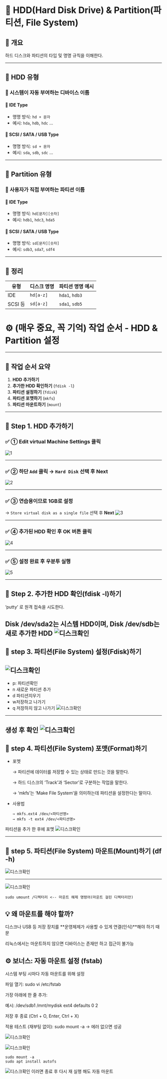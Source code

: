# 📘 HDD(Hard Disk Drive) & Partition(파티션, File System)

## 📝 개요
하드 디스크와 파티션의 타입 및 명명 규칙을 이해한다.

---

## 💽 HDD 유형

### 🧩 시스템이 자동 부여하는 디바이스 이름

#### 🔸 IDE Type  
- 명명 방식: `hd + 문자`  
- 예시: `hda`, `hdb`, `hdc` ...

#### 🔸 SCSI / SATA / USB Type  
- 명명 방식: `sd + 문자`  
- 예시: `sda`, `sdb`, `sdc` ...

---

## 📂 Partition 유형

### 🧩 사용자가 직접 부여하는 파티션 이름

#### 🔹 IDE Type  
- 명명 방식: `hd[문자][숫자]`  
- 예시: `hdb1`, `hdc3`, `hda5`

#### 🔹 SCSI / SATA / USB Type  
- 명명 방식: `sd[문자][숫자]`  
- 예시: `sdb3`, `sda7`, `sdf4`

---

## 🧠 정리

| 유형     | 디스크 명명 | 파티션 명명 예시 |
|----------|--------------|------------------|
| IDE      | `hd[a-z]`     | `hda1`, `hdb3`    |
| SCSI 등  | `sd[a-z]`     | `sda1`, `sdb5`    |


# ⚙️ (매우 중요, 꼭 기억) 작업 순서 - HDD & Partition 설정

---

## 📌 작업 순서 요약

1. **HDD 추가하기**
2. **추가한 HDD 확인하기** (`fdisk -l`)
3. **파티션 설정하기** (`fdisk`)
4. **파티션 포맷하기** (`mkfs`)
5. **파티션 마운트하기** (`mount`)

---

## 🧱 Step 1. HDD 추가하기

### ✅ ① Edit virtual Machine Settings 클릭
![1](./img/파티션img/1.png)

---

### ✅ ② 하단 `Add` 클릭 → `Hard Disk` 선택 후 **Next**
![2](./img/파티션img/2.png)

---

### ✅ ③ 연습용이므로 **1GB**로 설정  
→ `Store virtual disk as a single file` 선택 후 **Next**
![3](./img/파티션img/3.png)

---

### ✅ ④ 추가된 HDD 확인 후 **OK 버튼 클릭**
![4](./img/파티션img/4.png)

---

### ✅ ⑤ 설정 완료 후 **우분투 실행**
![5](./img/파티션img/5.png)

---

## 🧱 Step 2. 추가한 HDD 확인(fdisk -l)하기

‘putty’ 로 원격 접속을 시도한다.


Disk /dev/sda2는 시스템 HDD이며, Disk /dev/sdb는 새로 추가한 HDD
![디스크확인](./img/파티션img/6.png)
---

## 🧱 step 3. 파티션(File System) 설정(Fdisk)하기
![디스크확인](./img/파티션img/6.png)
---
- p: 파티션확인 <br>
- n 새로운 파티션 추가 <br>
- d 파티션지우기 <br>
- w저장하고 나가기 <br> 
- q 저장하지 않고 나가기
![디스크확인](./img/파티션img/7.png)
---
생성 후 확인
![디스크확인](./img/파티션img/8.png)
---

## 🧱 step 4. 파티션(File System) 포맷(Format)하기

- 포멧
    
    → 파티션에 데이터를 저장할 수 있는 상태로 만드는 것을 말한다.
    
    → 하드 디스크의 ‘Track’과 ‘Sector’로 구분하는 작업을 말한다.
    
    → ‘mkfs’는 ‘Make File System’을 의미하는데 파티션을 설정한다는 말이다.
    
- 사용법
    ```
    → mkfs.ext4 /dev/<파티션명>
    → mkfs -t ext4 /dev/<파티션명>
파티션을 추가 한 후에 포멧
![디스크확인](./img/파티션img/9.png)

---
## 🧱 step 5. 파티션(File System) 마운트(Mount)하기 (df -h)
![디스크확인](./img/파티션img/10.png)

---
![디스크확인](./img/파티션img/11.png)

```
sudo umount /디렉터리 <-- 마운트 해제 명령어(마운트 걸린 디렉터리만)
```

## 💡 왜 마운트를 해야 할까?
디스크나 USB 등 저장 장치를
**운영체제가 사용할 수 있게 연결(인식)**해야 하기 때문

리눅스에서는 마운트하지 않으면 디바이스는 존재만 하고 접근이 불가능

## ⚙️ 보너스: 자동 마운트 설정 (fstab)
시스템 부팅 시마다 자동 마운트를 위해 설정

파일 열기: sudo vi /etc/fstab

가장 아래에 한 줄 추가:

예시: /dev/sdb1 /mnt/mydisk ext4 defaults 0 2

저장 후 종료 (Ctrl + O, Enter, Ctrl + X)

적용 테스트 (재부팅 없이):
sudo mount -a → 에러 없으면 성공

![디스크확인](./img/파티션img/12.png)

![디스크확인](./img/파티션img/13.png)

```
sudo mount -a
sudo apt install autofs
```

![디스크확인](./img/파티션img/14.png)
이러면 종료 후 다시 재 실행 해도 자동 마운트 